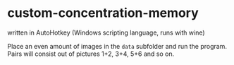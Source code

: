 # custom-concentration-memory

written in AutoHotkey (Windows scripting language, runs with wine)

Place an even amount of images in the `data` subfolder and run the program. Pairs will consist out of pictures 1+2, 3+4, 5+6 and so on.
